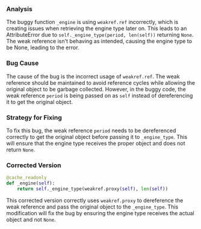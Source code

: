 ### Analysis
The buggy function `_engine` is using `weakref.ref` incorrectly, which is creating issues when retrieving the engine type later on. This leads to an AttributeError due to `self._engine_type(period, len(self))` returning `None`. The weak reference isn't behaving as intended, causing the engine type to be None, leading to the error.

### Bug Cause
The cause of the bug is the incorrect usage of `weakref.ref`. The weak reference should be maintained to avoid reference cycles while allowing the original object to be garbage collected. However, in the buggy code, the weak reference `period` is being passed on as `self` instead of dereferencing it to get the original object.

### Strategy for Fixing
To fix this bug, the weak reference `period` needs to be dereferenced correctly to get the original object before passing it to `_engine_type`. This will ensure that the engine type receives the proper object and does not return `None`.

### Corrected Version

```python
@cache_readonly
def _engine(self):
    return self._engine_type(weakref.proxy(self), len(self))
```

This corrected version correctly uses `weakref.proxy` to dereference the weak reference and pass the original object to the `_engine_type`. This modification will fix the bug by ensuring the engine type receives the actual object and not `None`.